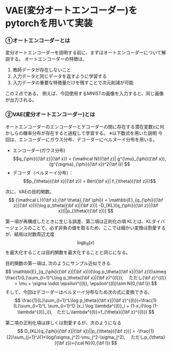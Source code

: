 # **VAE(変分オートエンコーダー)をpytorchを用いて実装**
### **①オートエンコーダーとは**
変分オートエンコーダーを説明する前に、まずはオートエンコーダーについて解説する。
オートエンコーダーの特徴は、
1.   教師データが存在しないこと
2.   入力データと同じデータを返すように学習する
3.   入力データの重要な特徴量だけを残すことで次元削減が可能

この２点である。
例えば、今回使用するMNISTの画像を入力すると、同じ画像が出力される。

### **②VAE(変分オートエンコーダー)とは**
オートエンコーダーのエンコーダーとデコーダーの間に存在する潜在変数zに何かしらの確率分布が存在すると過程して学習する。
※以下数式を用いた説明
今回は、エンコーダーにガウス分布、デコーダーにベルヌーイ分布を用いる。


*   エンコーダー(ガウス分布) $$q_{\phi}({\bf z}|{\bf x}) = {\mathcal N}({\bf z}| g^{\mu}_{\phi}({\bf x}),(g^{\sigma}_{\phi}({\bf x})^2{\bf I}) $$
*   デコーダ（ベルヌーイ分布）：$$p_{\theta}({\bf x}|{\bf z}) = Ber({\bf x}| f_{\theta}({\bf z}))$$

次に、VAEの目的関数。
$$
 {\mathcal L}({\bf x};{\bf \theta},{\bf \phi}) = \mathbb{E}_{q_{\phi}({\bf z}|{\bf x})}[\log p_\theta({\bf x}|{\bf z})] -D_{KL}[q_{\phi}({\bf z}|{\bf x})||p_{\theta}({\bf z})]
 $$  

 第一項が再構成したときに生じる誤差、第二項は正則化の項
KLとは、KLダイバージェンスのことで、必ず非負の値を取るため、ここでは細かい変換は割愛するが、結局は対数周辺尤度$$log p_\theta(x)$$を最大化することは目的関数を最大化することと同じになる。

目的関数の第一項は, 次のようにサンプル近似できる.
$$
  \mathbb{E}_{q_{\phi}({\bf z}|{\bf x})}[\log p_\theta({\bf x}|{\bf z})]\simeq \frac{1}{L}\sum_{l=1}^L\log p_\theta({\bf x}|{\bf z}^{(l)}),  　ただし{\bf z}^{(l)} = \mu + \sigma \odot \epsilon^{(l)}, \epsilon^{(l)}\sim N(0,{\bf I})
$$
そして、今回はデコーダーはベルヌーイ分布なため次の式に変換できる。
$$
  \frac{1}{L}\sum_{l=1}^L\log p_\theta({\bf x}|{\bf z}^{(l)})=\frac{1}{L}\sum_{l=1}^L \sum_{i=1}^D (x_i \log \lambda^{(l)}_i + (1-x_i)\log (1-\lambda^{(l)}_i)),　ただし\lambda^{(l)}=f_{\theta}({\bf z}^{(l)})
$$

第二項の正則化項は詳しくは割愛するが、次のようになる
$$
  D_{KL}[q_{\phi}({\bf z}|{\bf x})||p_{\theta}({\bf z})] = -\frac{1}{2}\sum_{j=1}^J(1+\log(\sigma_j^2)-\mu_j^2-\sigma_j^2), 　ただしp_{\theta}({\bf z})={\cal N}(0,{\bf I})
$$


